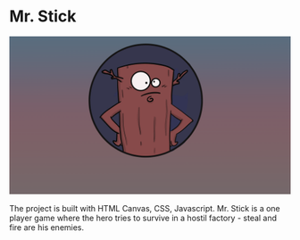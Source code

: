 # Mr. Stick

![Mr. Stick's avatar](/images/main.png)

The project is built with HTML Canvas, CSS, Javascript. Mr. Stick is a one player game where the hero tries to survive in a hostil factory - steal and fire are his enemies.
